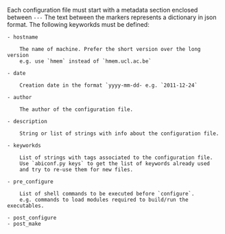 Each configuration file must start with a metadata section enclosed between `---`
The text between the markers represents a dictionary in json format.
The following keyworkds must be defined:

    - hostname

        The name of machine. Prefer the short version over the long version
        e.g. use `hmem` instead of `hmem.ucl.ac.be`
        
    - date 

        Creation date in the format `yyyy-mm-dd- e.g. `2011-12-24`

    - author

        The author of the configuration file.

    - description
        
        String or list of strings with info about the configuration file.

    - keyworkds

        List of strings with tags associated to the configuration file.
        Use `abiconf.py keys` to get the list of keywords already used 
        and try to re-use them for new files. 

    - pre_configure

        List of shell commands to be executed before `configure`.
        e.g. commands to load modules required to build/run the executables.

    - post_configure
    - post_make